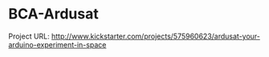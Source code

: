 BCA-Ardusat
===========

Project URL:
http://www.kickstarter.com/projects/575960623/ardusat-your-arduino-experiment-in-space
